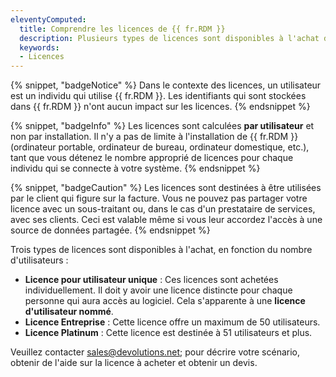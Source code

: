 ```yaml
---
eleventyComputed:
  title: Comprendre les licences de {{ fr.RDM }}
  description: Plusieurs types de licences sont disponibles à l'achat de {{ fr.RDM }}, en fonction du nombre d'utilisateurs.
  keywords:
  - Licences
---
```

{% snippet, "badgeNotice" %} 
Dans le contexte des licences, un utilisateur est un individu qui utilise {{ fr.RDM }}. Les identifiants qui sont stockées dans {{ fr.RDM }} n'ont aucun impact sur les licences. 
{% endsnippet %}
 
{% snippet, "badgeInfo" %} 
Les licences sont calculées **par utilisateur** et non par installation. Il n'y a pas de limite à l'installation de {{ fr.RDM }} (ordinateur portable, ordinateur de bureau, ordinateur domestique, etc.), tant que vous détenez le nombre approprié de licences pour chaque individu qui se connecte à votre système. 
{% endsnippet %}
 
{% snippet, "badgeCaution" %} 
Les licences sont destinées à être utilisées par le client qui figure sur la facture. Vous ne pouvez pas partager votre licence avec un sous-traitant ou, dans le cas d'un prestataire de services, avec ses clients. Ceci est valable même si vous leur accordez l'accès à une source de données partagée. 
{% endsnippet %}
 
Trois types de licences sont disponibles à l'achat, en fonction du nombre d'utilisateurs : 
* **Licence pour utilisateur unique** : Ces licences sont achetées individuellement. Il doit y avoir une licence distincte pour chaque personne qui aura accès au logiciel. Cela s'apparente à une **licence d'utilisateur nommé**. 
* **Licence Entreprise** : Cette licence offre un maximum de 50 utilisateurs. 
* **Licence Platinum** : Cette licence est destinée à 51 utilisateurs et plus.  

Veuillez contacter [sales@devolutions.net](mailto:sales@devolutions.net); pour décrire votre scénario, obtenir de l'aide sur la licence à acheter et obtenir un devis. 

